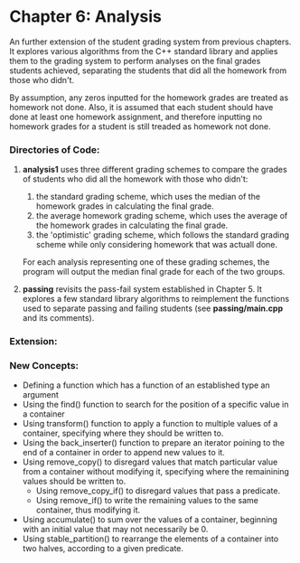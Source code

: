 # Chapter 6: Analysis

An further extension of the student grading system from previous chapters. It explores various algorithms from the C++ standard library and applies them to the grading system to perform analyses on the final grades students achieved, separating the students that did all the homework from those who didn't.

By assumption, any zeros inputted for the homework grades are treated as homework not done. Also, it is assumed that each student should have done at least one homework assignment, and therefore inputting no homework grades for a student is still treaded as homework not done.

### Directories of Code:
1) **analysis1** uses three different grading schemes to compare the grades of students who did all the homework with those who didn't:
    1) the standard grading scheme, which uses the median of the homework grades in calculating the final grade.
    2) the average homework grading scheme, which uses the average of the homework grades in calculating the final grade.
    3) the 'optimistic' grading scheme, which follows the standard grading scheme while only considering homework that was actuall done.
    
    For each analysis representing one of these grading schemes, the program will output the median final grade for each of the two groups.
    
2) **passing** revisits the pass-fail system established in Chapter 5. It explores a few standard library algorithms to reimplement the functions used to separate passing and failing students (see **passing/main.cpp** and its comments).
### Extension:

### New Concepts:
* Defining a function which has a function of an established type an argument
* Using the find() function to search for the position of a specific value in a container
* Using transform() function to apply a function to multiple values of a container, specifying where they should be written to.
* Using the back_inserter() function to prepare an iterator poining to the end of a container in order to append new values to it.
* Using remove_copy() to disregard values that match particular value from a container without modifying it, specifying where the remainining values should be written to.
    * Using remove_copy_if() to disregard values that pass a predicate.
    * Using remove_if() to write the remaining values to the same container, thus modifying it.
* Using accumulate() to sum over the values of a container, beginning with an initial value that may not necessarily be 0.
* Using stable_partition() to rearrange the elements of a container into two halves, according to a given predicate.
